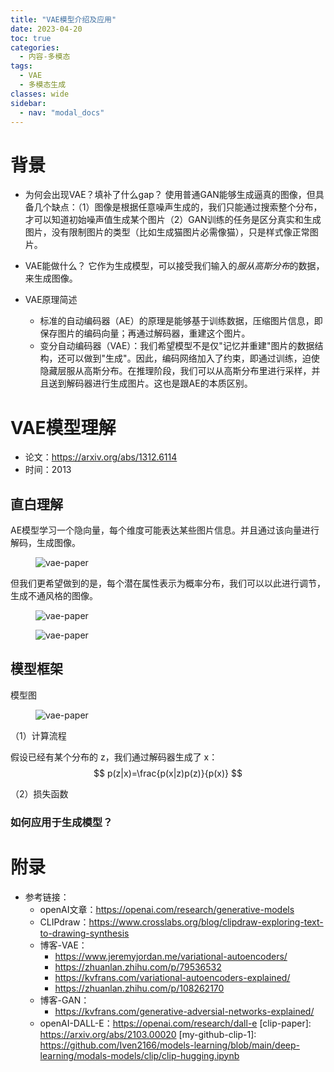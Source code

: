 ```yaml
---
title: "VAE模型介绍及应用"
date: 2023-04-20
toc: true
categories:
  - 内容-多模态
tags:
  - VAE
  - 多模态生成
classes: wide
sidebar:
  - nav: "modal_docs"
---
```


# 背景
- 为何会出现VAE？填补了什么gap？
使用普通GAN能够生成逼真的图像，但具备几个缺点：（1）图像是根据任意噪声生成的，我们只能通过搜索整个分布，才可以知道初始噪声值生成某个图片（2）GAN训练的任务是区分真实和生成图片，没有限制图片的类型（比如生成猫图片必需像猫），只是样式像正常图片。

- VAE能做什么？
它作为生成模型，可以接受我们输入的*服从高斯分布*的数据，来生成图像。

- VAE原理简述 
  - 标准的自动编码器（AE）的原理是能够基于训练数据，压缩图片信息，即保存图片的编码向量；再通过解码器，重建这个图片。
  - 变分自动编码器（VAE）：我们希望模型不是仅"记忆并重建"图片的数据结构，还可以做到"生成"。因此，编码网络加入了约束，即通过训练，迫使隐藏层服从高斯分布。在推理阶段，我们可以从高斯分布里进行采样，并且送到解码器进行生成图片。这也是跟AE的本质区别。

# VAE模型理解

- 论文：https://arxiv.org/abs/1312.6114
- 时间：2013

## 直白理解

AE模型学习一个隐向量，每个维度可能表达某些图片信息。并且通过该向量进行解码，生成图像。

<figure>
  <img src="{{ '/assets/images/vae-img2.png' | relative_url }}" alt="vae-paper"  class="center" style="max-height:600px; max-width:600px">
</figure>

但我们更希望做到的是，每个潜在属性表示为概率分布，我们可以以此进行调节，生成不通风格的图像。


<figure>
  <img src="{{ '/assets/images/vae-img3.png' | relative_url }}" alt="vae-paper"  class="center" style="max-height:600px; max-width:600px">
</figure>


<figure>
  <img src="{{ '/assets/images/vae-img4.png' | relative_url }}" alt="vae-paper"  class="center" style="max-height:600px; max-width:600px">
</figure>


## 模型框架

模型图

<figure>
  <img src="{{ '/assets/images/vae-img5.png' | relative_url }}" alt="vae-paper"  class="center" style="max-height:600px; max-width:600px">
</figure>

（1）计算流程

假设已经有某个分布的 z，我们通过解码器生成了 x：
$$
p(z|x)=\frac{p(x|z)p(z)}{p(x)} 
$$

（2）损失函数



### 如何应用于生成模型？


# 附录
- 参考链接：
  - openAI文章：https://openai.com/research/generative-models
  - CLIPdraw：https://www.crosslabs.org/blog/clipdraw-exploring-text-to-drawing-synthesis
  - 博客-VAE：
    - https://www.jeremyjordan.me/variational-autoencoders/
    - https://zhuanlan.zhihu.com/p/79536532
    - https://kvfrans.com/variational-autoencoders-explained/
    - https://zhuanlan.zhihu.com/p/108262170
  - 博客-GAN：
    - https://kvfrans.com/generative-adversial-networks-explained/
  - openAI-DALL-E：https://openai.com/research/dall-e
[clip-paper]: https://arxiv.org/abs/2103.00020
[my-github-clip-1]: https://github.com/Iven2166/models-learning/blob/main/deep-learning/modals-models/clip/clip-hugging.ipynb
